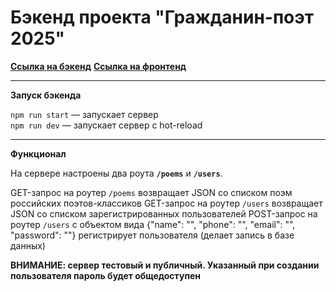 # Бэкенд проекта "Гражданин-поэт 2025"

**[Ссылка на бэкенд](https://citizen-poet-2025.herokuapp.com/)**
**[Ссылка на фронтенд](https://github.com/HappyMarvin/citizen-poet-2025)**


---

**Запуск бэкенда**

`npm run start` — запускает сервер   
`npm run dev` — запускает сервер с hot-reload

---

**Функционал**

На сервере настроены два роута **`/poems`** и **`/users`**.

GET-запрос на роутер `/poems` возвращает JSON со списком поэм российских поэтов-классиков
GET-запрос на роутер `/users` возвращает JSON со списком зарегистрированных пользователей
POST-запрос на роутер `/users` с объектом вида {"name": "", "phone": "", "email": "", "password": ""} регистрирует пользователя (делает запись в базе данных)


**ВНИМАНИЕ: сервер тестовый и публичный. Указанный при создании пользователя пароль будет общедоступен**
